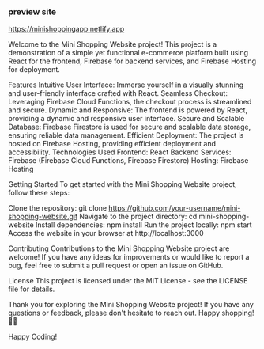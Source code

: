 ### preview site
https://minishoppingapp.netlify.app

Welcome to the Mini Shopping Website project! This project is a demonstration of a simple yet functional e-commerce platform built using React for the frontend, Firebase for backend services, and Firebase Hosting for deployment.

Features
Intuitive User Interface: Immerse yourself in a visually stunning and user-friendly interface crafted with React.
Seamless Checkout: Leveraging Firebase Cloud Functions, the checkout process is streamlined and secure.
Dynamic and Responsive: The frontend is powered by React, providing a dynamic and responsive user interface.
Secure and Scalable Database: Firebase Firestore is used for secure and scalable data storage, ensuring reliable data management.
Efficient Deployment: The project is hosted on Firebase Hosting, providing efficient deployment and accessibility.
Technologies Used
Frontend: React
Backend Services: Firebase (Firebase Cloud Functions, Firebase Firestore)
Hosting: Firebase Hosting

Getting Started
To get started with the Mini Shopping Website project, follow these steps:

Clone the repository: git clone https://github.com/your-username/mini-shopping-website.git
Navigate to the project directory: cd mini-shopping-website
Install dependencies: npm install
Run the project locally: npm start
Access the website in your browser at http://localhost:3000

Contributing
Contributions to the Mini Shopping Website project are welcome! If you have any ideas for improvements or would like to report a bug, feel free to submit a pull request or open an issue on GitHub.

License
This project is licensed under the MIT License - see the LICENSE file for details.

Thank you for exploring the Mini Shopping Website project! If you have any questions or feedback, please don't hesitate to reach out. Happy shopping! 🛒🎉

Happy Coding!
